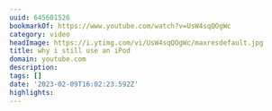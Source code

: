 ```yaml
---
uuid: 645601526
bookmarkOf: https://www.youtube.com/watch?v=UsW4sqQOgWc
category: video
headImage: https://i.ytimg.com/vi/UsW4sqQOgWc/maxresdefault.jpg
title: why i still use an iPod
domain: youtube.com
description: 
tags: []
date: '2023-02-09T16:02:23.592Z'
highlights: 
---
```



